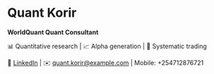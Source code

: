 # Quant Korir  

**WorldQuant Quant Consultant**  

📊 Quantitative research | 📈 Alpha generation | 🤖 Systematic trading  

🔗 [LinkedIn](#) | ✉️ quant.korir@example.com | Mobile: +254712876721
